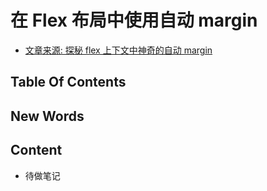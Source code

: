 # 在 Flex 布局中使用自动 margin

- [文章来源: 探秘 flex 上下文中神奇的自动 margin](https://www.cnblogs.com/coco1s/p/10910588.html)


## Table Of Contents



## New Words



## Content
- 待做笔记


